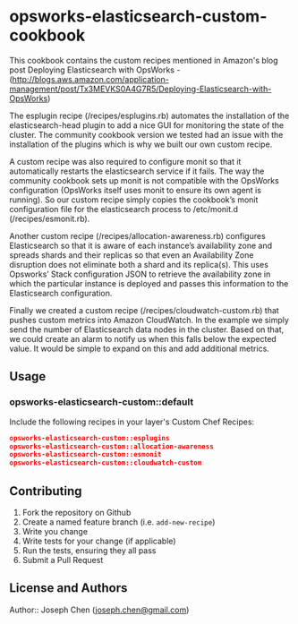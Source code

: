 # opsworks-elasticsearch-custom-cookbook

This cookbook contains the custom recipes mentioned in Amazon's blog post Deploying Elasticsearch with OpsWorks - (http://blogs.aws.amazon.com/application-management/post/Tx3MEVKS0A4G7R5/Deploying-Elasticsearch-with-OpsWorks)

The esplugin recipe (/recipes/esplugins.rb) automates the installation of the elasticsearch-head plugin to add a nice GUI for monitoring the state of the cluster. The community cookbook version we tested had an issue with the installation of the plugins which is why we built our own custom recipe.

A custom recipe was also required to configure monit so that it automatically restarts the elasticsearch service if it fails. The way the community cookbook sets up monit is not compatible with the OpsWorks configuration (OpsWorks itself uses monit to ensure its own agent is running). So our custom recipe simply copies the cookbook’s monit configuration file for the elasticsearch process to /etc/monit.d (/recipes/esmonit.rb).

Another custom recipe (/recipes/allocation-awareness.rb) configures Elasticsearch so that it is aware of each instance’s availability zone and spreads shards and their replicas so that even an Availability Zone disruption does not eliminate both a shard and its replica(s). This uses Opsworks’ Stack configuration JSON to retrieve the availability zone in which the particular instance is deployed and passes this information to the Elasticsearch configuration.

Finally we created a custom recipe (/recipes/cloudwatch-custom.rb) that pushes custom metrics into Amazon CloudWatch. In the example we simply send the number of Elasticsearch data nodes in the cluster. Based on that, we could create an alarm to notify us when this falls below the expected value. It would be simple to expand on this and add additional metrics.

## Usage

### opsworks-elasticsearch-custom::default

Include the following recipes in your layer's Custom Chef Recipes:

```json
opsworks-elasticsearch-custom::esplugins
opsworks-elasticsearch-custom::allocation-awareness
opsworks-elasticsearch-custom::esmonit
opsworks-elasticsearch-custom::cloudwatch-custom
```

## Contributing

1. Fork the repository on Github
2. Create a named feature branch (i.e. `add-new-recipe`)
3. Write you change
4. Write tests for your change (if applicable)
5. Run the tests, ensuring they all pass
6. Submit a Pull Request

## License and Authors

Author:: Joseph Chen (joseph.chen@gmail.com)
